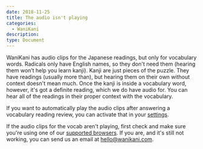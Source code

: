 ```yaml
---
date: 2018-11-25
title: The audio isn't playing
categories:
  - WaniKani
description:
type: Document
---
```

WaniKani has audio clips for the Japanese readings, but only for vocabulary words. Radicals only have English names, so they don't need them (hearing them won’t help you learn kanji). Kanji are just pieces of the puzzle. They have readings (usually more than), but hearing them on their own without context doesn't mean much. Once the kanji is inside a vocabulary word, however, it's got a definite reading, which we do have audio for. You can hear all of the readings in their proper context with the vocabulary.

If you want to automatically play the audio clips after answering a vocabulary reading review, you can activate that in your [settings](https://www.wanikani.com/settings/app).

If the audio clips for the vocab aren't playing, first check and make sure you're using one of our [supported browsers](https://knowledge.wanikani.com/posts/browser-support.md). If you are, and it's still not working, you can send us an email at [hello@wanikani.com](hello@wanikani.com).
